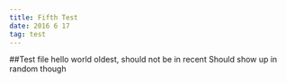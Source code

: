 ```yaml
---
title: Fifth Test
date: 2016 6 17
tag: test
---
```



##Test file
hello world
oldest, should not be in recent
Should show up in random though
